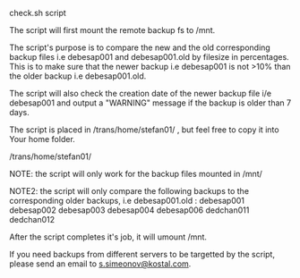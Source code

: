 check.sh script

The script will first mount the remote backup fs to /mnt.

The script's purpose is to compare the new and the old corresponding backup files i.e debesap001 and debesap001.old by filesize in percentages.
This is to make sure that the newer backup i.e debesap001 is not >10% than the older backup i.e debesap001.old.

The script will also check the creation date of the newer backup file i/e debesap001 and output a "WARNING" message if the backup is older than 7 days.

The script is placed in /trans/home/stefan01/ , but feel free to copy it into Your home folder.

/trans/home/stefan01/

NOTE: the script will only work for the backup files mounted in /mnt/

NOTE2: the script will only compare the following backups to the corresponding older backups, i.e debesap001.old : 
debesap001
debesap002
debesap003
debesap004
debesap006
dedchan011
dedchan012

After the script completes it's job, it will umount /mnt.

If you need backups from different servers to be targetted by the script, please send an email to s.simeonov@kostal.com.


